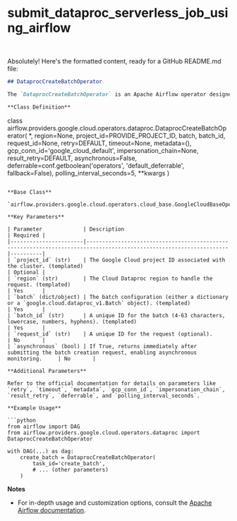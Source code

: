 # submit_dataproc_serverless_job_using_airflow
<br>

Absolutely! Here's the formatted content, ready for a GitHub README.md file:

```markdown
## DataprocCreateBatchOperator

The `DataprocCreateBatchOperator` is an Apache Airflow operator designed to streamline the creation of batch workloads within Google Cloud Dataproc.

**Class Definition**

```
class airflow.providers.google.cloud.operators.dataproc.DataprocCreateBatchOperator(
    *,
    region=None,
    project_id=PROVIDE_PROJECT_ID,
    batch,
    batch_id,
    request_id=None,
    retry=DEFAULT,
    timeout=None,
    metadata=(),
    gcp_conn_id='google_cloud_default',
    impersonation_chain=None,
    result_retry=DEFAULT,
    asynchronous=False,
    deferrable=conf.getboolean('operators', 'default_deferrable', fallback=False),
    polling_interval_seconds=5,
    **kwargs
)
```

**Base Class**

`airflow.providers.google.cloud.operators.cloud_base.GoogleCloudBaseOperator`

**Key Parameters**

| Parameter             | Description                                                                                                           | Required |
|-----------------------|-------------------------------------------------------------------------------------------------------------------|----------|
| `project_id` (str)    | The Google Cloud project ID associated with the cluster. (templated)                                              | Optional |
| `region` (str)        | The Cloud Dataproc region to handle the request. (templated)                                                       | Yes      |
| `batch` (dict/object) | The batch configuration (either a dictionary or a `google.cloud.dataproc_v1.Batch` object). (templated)              | Yes      |
| `batch_id` (str)      | A unique ID for the batch (4-63 characters, lowercase, numbers, hyphens). (templated)                               | Yes      |
| `request_id` (str)    | A unique ID for the request (optional).                                                                          | No       |
| `asynchronous` (bool) | If True, returns immediately after submitting the batch creation request, enabling asynchronous monitoring.     | No       |

**Additional Parameters**

Refer to the official documentation for details on parameters like `retry`, `timeout`, `metadata`, `gcp_conn_id`, `impersonation_chain`, `result_retry`, `deferrable`, and `polling_interval_seconds`.

**Example Usage**

```python
from airflow import DAG
from airflow.providers.google.cloud.operators.dataproc import DataprocCreateBatchOperator

with DAG(...) as dag:
    create_batch = DataprocCreateBatchOperator(
        task_id='create_batch',
        # ... (other parameters)
    )
```

**Notes**

* For in-depth usage and customization options, consult the [Apache Airflow documentation](https://airflow.apache.org/).
```


